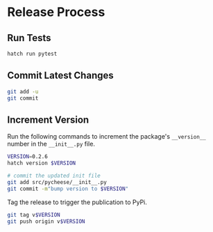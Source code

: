 # Release Process

## Run Tests

```bash
hatch run pytest
```

## Commit Latest Changes

```bash
git add -u
git commit
```

## Increment Version

Run the following commands to increment the package's `__version__` number in the `__init__.py` file.

```bash
VERSION=0.2.6
hatch version $VERSION

# commit the updated init file
git add src/pycheese/__init__.py  
git commit -m"bump version to $VERSION"
```

Tag the release to trigger the publication to PyPi.

```bash
git tag v$VERSION
git push origin v$VERSION
```
